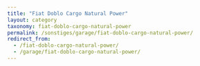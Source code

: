 ```yaml
---
title: "Fiat Doblo Cargo Natural Power"
layout: category
taxonomy: fiat-doblo-cargo-natural-power
permalink: /sonstiges/garage/fiat-doblo-cargo-natural-power/
redirect_from:
  - /fiat-doblo-cargo-natural-power/
  - /garage/fiat-doblo-cargo-natural-power/
---
```

